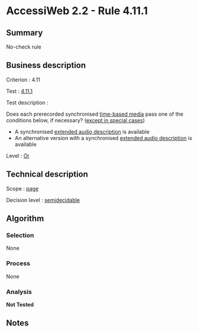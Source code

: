 # AccessiWeb 2.2 - Rule 4.11.1

## Summary

No-check rule

## Business description

Criterion : 4.11

Test : [4.11.1](http://www.accessiweb.org/index.php/accessiweb-22-english-version.html#test-4-11-1)

Test description :

Does each prerecorded synchronised [time-based media](http://www.accessiweb.org/index.php/glossary-76.html#mMediaTemp) pass one of the conditions below, if necessary? ([except in special cases](http://www.accessiweb.org/index.php/glossary-76.html "Special cases for criterion 4.11"))

-   A synchronised [extended audio description](http://www.accessiweb.org/index.php/glossary-76.html#mAudioDescE) is available
-   An alternative version with a synchronised [extended audio description](http://www.accessiweb.org/index.php/glossary-76.html#mAudioDescE) is available

Level : [Or](/en/category/rules-design/accessiweb-11/level/or)

## Technical description

Scope : [page](/en/category/rules-design/accessiweb-11/scope/page)

Decision level :
[semidecidable](/en/category/rules-design/accessiweb-11/decision-level/semidecidable)

## Algorithm

### Selection

None

### Process

None

### Analysis

**Not Tested**

## Notes


